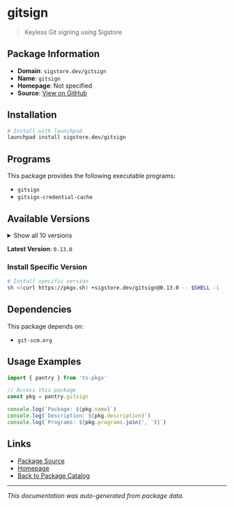 # gitsign

> Keyless Git signing using Sigstore

## Package Information

- **Domain**: `sigstore.dev/gitsign`
- **Name**: `gitsign`
- **Homepage**: Not specified
- **Source**: [View on GitHub](https://github.com/pkgxdev/pantry/tree/main/projects/sigstore.dev/gitsign/package.yml)

## Installation

```bash
# Install with launchpad
launchpad install sigstore.dev/gitsign
```

## Programs

This package provides the following executable programs:

- `gitsign`
- `gitsign-credential-cache`

## Available Versions

<details>
<summary>Show all 10 versions</summary>

- `0.13.0`, `0.12.0`, `0.11.0`, `0.10.2`, `0.10.1`
- `0.10.0`, `0.9.0`, `0.8.1`, `0.8.0`, `0.7.1`

</details>

**Latest Version**: `0.13.0`

### Install Specific Version

```bash
# Install specific version
sh <(curl https://pkgx.sh) +sigstore.dev/gitsign@0.13.0 -- $SHELL -i
```

## Dependencies

This package depends on:

- `git-scm.org`

## Usage Examples

```typescript
import { pantry } from 'ts-pkgx'

// Access this package
const pkg = pantry.gitsign

console.log(`Package: ${pkg.name}`)
console.log(`Description: ${pkg.description}`)
console.log(`Programs: ${pkg.programs.join(', ')}`)
```

## Links

- [Package Source](https://github.com/pkgxdev/pantry/tree/main/projects/sigstore.dev/gitsign/package.yml)
- [Homepage](#)
- [Back to Package Catalog](../../../package-catalog.md)

---

*This documentation was auto-generated from package data.*

